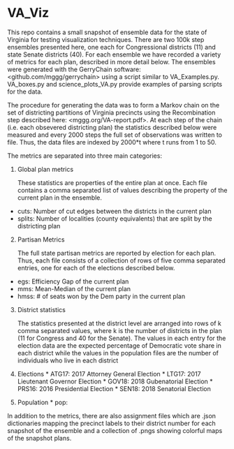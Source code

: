 # VA_Viz

This repo contains a small snapshot of ensemble data for the state of Virginia for testing visualization techniques. There are two 100k step ensembles presented here, one each for Congressional districts (11) and state Senate districts (40). For each ensemble we have recorded a variety of metrics for each plan, described in more detail below. The ensembles were generated with the GerryChain software: <github.com/mggg/gerrychain> using a script similar to VA_Examples.py. VA_boxes.py and science_plots_VA.py provide examples of parsing scripts for the data.  

The procedure for generating the data was to form a Markov chain on the set of districting partitions of Virginia precincts using the Recombination step described here: <mggg.org/VA-report.pdf>. At each step of the chain (i.e. each obsevered districting plan) the statistics described below were measured and every 2000 steps the full set of observations was written to file. Thus, the data files are indexed by 2000*t where t runs from 1 to 50. 

The metrics are separated into three main categories:

1. Global plan metrics

   These statistics are properties of the entire plan at once. Each file contains a comma separated list of values describing the property of the current plan in the ensemble. 

  * cuts: Number of cut edges between the districts in the current plan
  * splits: Number of localities (county equivalents) that are split by the districting plan

2. Partisan Metrics

   The full state partisan metrics are reported by election for each plan. Thus, each file consists of a collection of rows of five comma separated entries, one for each of the elections described below. 

  * egs: Efficiency Gap of the current plan
  * mms: Mean-Median of the current plan
  * hmss: # of seats won by the Dem party in the current plan

3. District statistics

   The statistics presented at the district level are arranged into rows of k comma separated values, where k is the number of districts in the plan (11 for Congress and 40 for the Senate). The values in each entry for the election data are the expected percentage of Democratic vote share in each district while the values in the population files are the number of individuals who live in each district
  1. Elections
    * ATG17: 2017 Attorney General Election
    * LTG17: 2017 Lieutenant Governor Election
    * GOV18: 2018 Gubenatorial Election
    * PRS16: 2016 Presidential Election
    * SEN18: 2018 Senatorial Election

  2. Population
    * pop: 


In addition to the metrics, there are also assignment files which are .json dictionaries mapping the precinct labels to their district number for each snapshot of the ensemble and a collection of .pngs showing colorful maps of the snapshot plans. 

